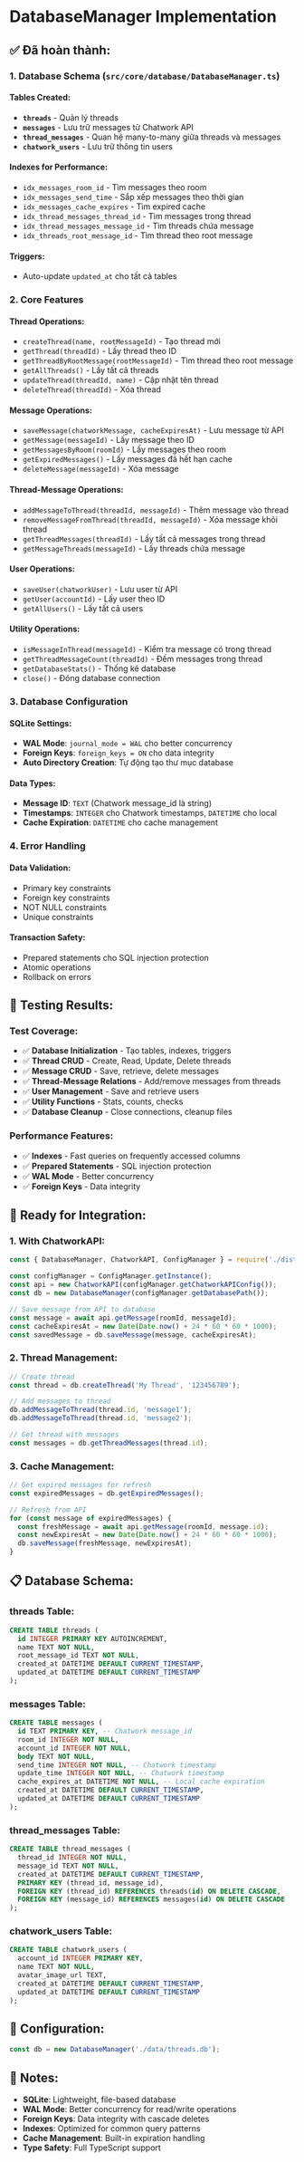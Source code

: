 # DatabaseManager Implementation

## ✅ Đã hoàn thành:

### 1. Database Schema (`src/core/database/DatabaseManager.ts`)

#### **Tables Created:**
- **`threads`** - Quản lý threads
- **`messages`** - Lưu trữ messages từ Chatwork API
- **`thread_messages`** - Quan hệ many-to-many giữa threads và messages
- **`chatwork_users`** - Lưu trữ thông tin users

#### **Indexes for Performance:**
- `idx_messages_room_id` - Tìm messages theo room
- `idx_messages_send_time` - Sắp xếp messages theo thời gian
- `idx_messages_cache_expires` - Tìm expired cache
- `idx_thread_messages_thread_id` - Tìm messages trong thread
- `idx_thread_messages_message_id` - Tìm threads chứa message
- `idx_threads_root_message_id` - Tìm thread theo root message

#### **Triggers:**
- Auto-update `updated_at` cho tất cả tables

### 2. Core Features

#### **Thread Operations:**
- `createThread(name, rootMessageId)` - Tạo thread mới
- `getThread(threadId)` - Lấy thread theo ID
- `getThreadByRootMessage(rootMessageId)` - Tìm thread theo root message
- `getAllThreads()` - Lấy tất cả threads
- `updateThread(threadId, name)` - Cập nhật tên thread
- `deleteThread(threadId)` - Xóa thread

#### **Message Operations:**
- `saveMessage(chatworkMessage, cacheExpiresAt)` - Lưu message từ API
- `getMessage(messageId)` - Lấy message theo ID
- `getMessagesByRoom(roomId)` - Lấy messages theo room
- `getExpiredMessages()` - Lấy messages đã hết hạn cache
- `deleteMessage(messageId)` - Xóa message

#### **Thread-Message Operations:**
- `addMessageToThread(threadId, messageId)` - Thêm message vào thread
- `removeMessageFromThread(threadId, messageId)` - Xóa message khỏi thread
- `getThreadMessages(threadId)` - Lấy tất cả messages trong thread
- `getMessageThreads(messageId)` - Lấy threads chứa message

#### **User Operations:**
- `saveUser(chatworkUser)` - Lưu user từ API
- `getUser(accountId)` - Lấy user theo ID
- `getAllUsers()` - Lấy tất cả users

#### **Utility Operations:**
- `isMessageInThread(messageId)` - Kiểm tra message có trong thread
- `getThreadMessageCount(threadId)` - Đếm messages trong thread
- `getDatabaseStats()` - Thống kê database
- `close()` - Đóng database connection

### 3. Database Configuration

#### **SQLite Settings:**
- **WAL Mode**: `journal_mode = WAL` cho better concurrency
- **Foreign Keys**: `foreign_keys = ON` cho data integrity
- **Auto Directory Creation**: Tự động tạo thư mục database

#### **Data Types:**
- **Message ID**: `TEXT` (Chatwork message_id là string)
- **Timestamps**: `INTEGER` cho Chatwork timestamps, `DATETIME` cho local
- **Cache Expiration**: `DATETIME` cho cache management

### 4. Error Handling

#### **Data Validation:**
- Primary key constraints
- Foreign key constraints
- NOT NULL constraints
- Unique constraints

#### **Transaction Safety:**
- Prepared statements cho SQL injection protection
- Atomic operations
- Rollback on errors

## 🧪 Testing Results:

### **Test Coverage:**
- ✅ **Database Initialization** - Tạo tables, indexes, triggers
- ✅ **Thread CRUD** - Create, Read, Update, Delete threads
- ✅ **Message CRUD** - Save, retrieve, delete messages
- ✅ **Thread-Message Relations** - Add/remove messages from threads
- ✅ **User Management** - Save and retrieve users
- ✅ **Utility Functions** - Stats, counts, checks
- ✅ **Database Cleanup** - Close connections, cleanup files

### **Performance Features:**
- ✅ **Indexes** - Fast queries on frequently accessed columns
- ✅ **Prepared Statements** - SQL injection protection
- ✅ **WAL Mode** - Better concurrency
- ✅ **Foreign Keys** - Data integrity

## 🚀 Ready for Integration:

### **1. With ChatworkAPI:**
```javascript
const { DatabaseManager, ChatworkAPI, ConfigManager } = require('./dist/core/index.js');

const configManager = ConfigManager.getInstance();
const api = new ChatworkAPI(configManager.getChatworkAPIConfig());
const db = new DatabaseManager(configManager.getDatabasePath());

// Save message from API to database
const message = await api.getMessage(roomId, messageId);
const cacheExpiresAt = new Date(Date.now() + 24 * 60 * 60 * 1000);
const savedMessage = db.saveMessage(message, cacheExpiresAt);
```

### **2. Thread Management:**
```javascript
// Create thread
const thread = db.createThread('My Thread', '123456789');

// Add messages to thread
db.addMessageToThread(thread.id, 'message1');
db.addMessageToThread(thread.id, 'message2');

// Get thread with messages
const messages = db.getThreadMessages(thread.id);
```

### **3. Cache Management:**
```javascript
// Get expired messages for refresh
const expiredMessages = db.getExpiredMessages();

// Refresh from API
for (const message of expiredMessages) {
  const freshMessage = await api.getMessage(roomId, message.id);
  const newExpiresAt = new Date(Date.now() + 24 * 60 * 60 * 1000);
  db.saveMessage(freshMessage, newExpiresAt);
}
```

## 📋 Database Schema:

### **threads Table:**
```sql
CREATE TABLE threads (
  id INTEGER PRIMARY KEY AUTOINCREMENT,
  name TEXT NOT NULL,
  root_message_id TEXT NOT NULL,
  created_at DATETIME DEFAULT CURRENT_TIMESTAMP,
  updated_at DATETIME DEFAULT CURRENT_TIMESTAMP
);
```

### **messages Table:**
```sql
CREATE TABLE messages (
  id TEXT PRIMARY KEY, -- Chatwork message_id
  room_id INTEGER NOT NULL,
  account_id INTEGER NOT NULL,
  body TEXT NOT NULL,
  send_time INTEGER NOT NULL, -- Chatwork timestamp
  update_time INTEGER NOT NULL, -- Chatwork timestamp
  cache_expires_at DATETIME NOT NULL, -- Local cache expiration
  created_at DATETIME DEFAULT CURRENT_TIMESTAMP,
  updated_at DATETIME DEFAULT CURRENT_TIMESTAMP
);
```

### **thread_messages Table:**
```sql
CREATE TABLE thread_messages (
  thread_id INTEGER NOT NULL,
  message_id TEXT NOT NULL,
  created_at DATETIME DEFAULT CURRENT_TIMESTAMP,
  PRIMARY KEY (thread_id, message_id),
  FOREIGN KEY (thread_id) REFERENCES threads(id) ON DELETE CASCADE,
  FOREIGN KEY (message_id) REFERENCES messages(id) ON DELETE CASCADE
);
```

### **chatwork_users Table:**
```sql
CREATE TABLE chatwork_users (
  account_id INTEGER PRIMARY KEY,
  name TEXT NOT NULL,
  avatar_image_url TEXT,
  created_at DATETIME DEFAULT CURRENT_TIMESTAMP,
  updated_at DATETIME DEFAULT CURRENT_TIMESTAMP
);
```

## 🔧 Configuration:

```typescript
const db = new DatabaseManager('./data/threads.db');
```

## 📝 Notes:

- **SQLite**: Lightweight, file-based database
- **WAL Mode**: Better concurrency for read/write operations
- **Foreign Keys**: Data integrity with cascade deletes
- **Indexes**: Optimized for common query patterns
- **Cache Management**: Built-in expiration handling
- **Type Safety**: Full TypeScript support
